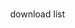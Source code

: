 <html>
<!--# 2021-1-OSSP2-Opener-1
동국대학교 컴퓨터공학과 2021-1 공개SW프로젝트 1조 Opener
webstore-->
<head>
         <!--a href="https://pyr53540.github.io" id="link">download</a-->
         <div id="head">download list</div><br>
         <meta http-equiv="Permissions-Policy" content="interest-cohort=()"/>
         <link rel="shortcut icon" href="#">
         <meta charset="utf-8">
         <title>welvi store</title> 
         <style media="screen">
                  body{                     
                  display: flex;
                  min-height: 100vh;
                  width: 100%; 
                  pading: 0;
                  margin: 0;
                  algin-items: center;
                  justify-content: center;
                  flex-direction: column;
                  }
                           
                  #uploader {
                  -webkit-appearance: none;
                  appearance: none;
                  width: 50%;
                  margin-bottom: 10px;
                  }
         </style>
</head>

<body>

<progress value="0" max="100" id="uploader">0%</progress>
<input type="file" value="upload" id="fileButton" />

<script src="https://www.gstatic.com/firebasejs/8.5.0/firebase-app.js"></script>
<script src="https://www.gstatic.com/firebasejs/8.5.0/firebase-analytics.js"></script>
<script src="https://www.gstatic.com/firebasejs/8.5.0/firebase-storage.js"></script>
<script>
         <!--initialize firebase-->
         var config = {
         apiKey: "AIzaSyBFpJ_jHiLPpl4HZckHefuj4_XJxSQTvlg",
         authDomain: "opensw-opener.firebaseapp.com",
         databaseURL: "https://opensw-opener-default-rtdb.firebaseio.com",
         projectId: "opensw-opener",
         storageBucket: "opensw-opener.appspot.com",
         messagingSenderId: "1073815196228",
         appId: "1:1073815196228:web:429c5a2c3af05df4922211",
         measurementId: "G-GCDBT9FVRL"
         };
         firebase.initializeApp(config);
         firebase.analytics();
         
          <!-- download file-->
         var storage = firebase.storage();
         var storageRef = storage.ref();
         var listRef = storageRef.child('welvi/library');
         
         <!-- Find all the prefixes and items.-->
         listRef.listAll().then(function(res) {
                  var i=0;
                  res.items.forEach(function(itemRef) { 
                           console.log(itemRef);
                           itemRef.getDownloadURL().then(function(url) {
                                    console.log('File available at', url);
                                    //document.getElementById("link").innerHTML = itemRef.name;    
                                    //document.getElementById("link").innerHTML += "<br>";
                                    //document.getElementById("link").href = url;  
         
                                    //<a href="https://pyr53540.github.io" id="link">download list</a>
                                    
                                    var head = document.getElementById("head");
                                    var index = String(i);
                                    head.insertAdjacentHTML('afterend','<a href="',url,'" id="',index,'">',itemRef.name,'</a><br>');                            
         
                                    const xhr = new XMLHttpRequest();
                                    xhr.responseType = 'blob';
                                    xhr.onload = function(event) { var blob = xhr.response; };
                                    xhr.open('GET', url);
         
                                    xhr.onreadystatechange = function () {
                                    if (this.readyState == 4) {
                                             alert('Status: '+this.status+'nHeaders: '+JSON.stringify(this.getAllResponseHeaders())+'nBody: '+this.responseText);
                                             }
                                    };
                                    
                                    xhr.send();
                                    i++;
                                    });
                           //xhr.open('GET', url);
                           //xhr.send();
                           //i++;
                  }).catch(function(error) { 
                           // A full list of error codes is available at
                           // https://firebase.google.com/docs/storage/web/handle-errors
                           switch (error.code) {
                                    case 'storage/object-not-found':
                                    // File doesn't exist
                                    break;

                                    case 'storage/unauthorized':
                                    // User doesn't have permission to access the object
                                    break;

                                    case 'storage/canceled':
                                    // User canceled the upload
                                    break;

                                    case 'storage/unknown':
                                    // Unknown error occurred, inspect the server response
                                    break;
                           }
                  });
         }).catch(function(error) {  });
         
         <!-- get elements-->
         var uploader = document.getElementById('uploader');
         var fileButton = document.getElementById('fileButton');
         
         <!-- listen for file selection-->
         fileButton.addEventListener('change', function(e) {
                  <!--get file-->
                  var file = e.target.files[0];
         
                  <!--create a storage ref-->
                  var storageRef = firebase.storage().ref('welvi/withhold/' + file.name);
         
                  <!--upload file-->
                  var task = storageRef.put(file);
         
                  <!--update progress bar-->
                  task.on('state_changed',
                  
                           function progress(snapshot) {
                           var percentage = (snapshot.bytesTransferred / snapshot.totalBytes) * 100;
                           uploader.value = percentage;
                           },
                  
                           function error(err) {
                  
                           },
                  
                           function complete() {
                  
                           }
                  
                  );
         });

</script>

</body>
        
</html>
